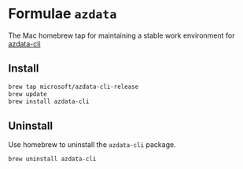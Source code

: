# Formulae `azdata`
The Mac homebrew tap for maintaining a stable work environment for [azdata-cli](https://docs.microsoft.com/en-us/sql/big-data-cluster/reference-azdata)

## Install

```bash
brew tap microsoft/azdata-cli-release
brew update
brew install azdata-cli
```

## Uninstall

Use homebrew to uninstall the `azdata-cli` package.

```bash
brew uninstall azdata-cli
```
